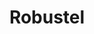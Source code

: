 ---
title: Robustel
layout: subsections
collection: 'guides/devices/robustel-r3000'
image: '/guides/images/devices/device-list/robusteir3000.jpg'
---